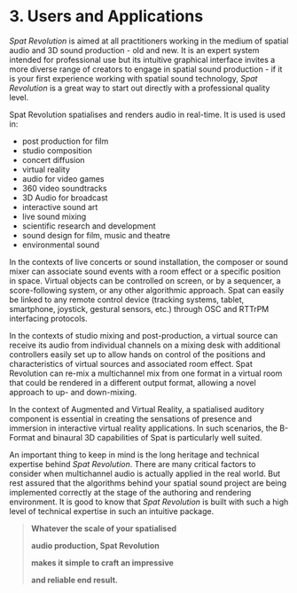 # 3. Users and Applications

_Spat Revolution_ is aimed at all practitioners working in the medium of spatial audio
and 3D sound production - old and new. It is an expert system intended for professional use but its intuitive graphical interface invites a more diverse range of creators to engage in spatial sound production - if it is your first experience working
with spatial sound technology, _Spat Revolution_ is a great way to start out directly
with a professional quality level.

Spat Revolution spatialises and renders audio in real-time. It is used is used in:

- post production for film
- studio composition
- concert diffusion
- virtual reality
- audio for video games
- 360 video soundtracks
- 3D Audio for broadcast
- interactive sound art
- live sound mixing
- scientific research and development
- sound design for film, music and theatre
- environmental sound

In the contexts of live concerts or sound installation, the composer or sound mixer
can associate sound events with a room effect or a specific position in space. Virtual objects can be controlled on screen, or by a sequencer, a score-following system, or any other algorithmic approach. Spat can easily be linked to any remote
control device (tracking systems, tablet, smartphone, joystick, gestural sensors,
etc.) through OSC and RTTrPM interfacing protocols.


In the contexts of studio mixing and post-production, a virtual source can receive
its audio from individual channels on a mixing desk with additional controllers easily set up to allow hands on control of the positions and characteristics of virtual
sources and associated room effect. Spat Revolution can re-mix a multichannel mix
from one format in a virtual room that could be rendered in a different output format, allowing a novel approach to up- and down-mixing.

In the context of Augmented and Virtual Reality, a spatialised auditory component is essential in creating the sensations of presence and immersion in interactive virtual reality applications. In such scenarios, the B-Format and binaural 3D capabilities of Spat is particularly well suited.

An important thing to keep in mind is the long heritage and technical expertise
behind _Spat Revolution_. There are many critical factors to consider when multichannel audio is actually applied in the real world. But rest assured that the algorithms behind your spatial sound project are being implemented correctly at the
stage of the authoring and rendering environment. It is good to know that _Spat
Revolution_ is built with such a high level of technical expertise in such an intuitive
package.

> **Whatever the scale of your spatialised**
>
> **audio production, Spat Revolution**
>
> **makes it simple to craft an impressive**
>
> **and reliable end result.**

